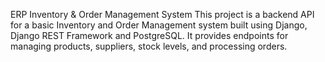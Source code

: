 ERP Inventory & Order Management System
This project is a backend API for a basic Inventory and Order Management system built using Django, Django REST Framework and PostgreSQL. It provides endpoints for managing products, suppliers, stock levels, and processing orders.
